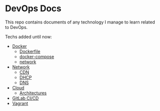 # DevOps Docs

This repo contains documents of any technology I manage to learn related to DevOps.

Techs added until now:

- [Docker](https://github.com/rezapazan/devops-docs/tree/main/Docker)
  - [Dockerfile](https://github.com/rezapazan/devops-docs/blob/main/Docker/docker_file.md)
  - [docker-compose](https://github.com/rezapazan/devops-docs/blob/main/Docker/docker-compose.md)
  - [network](https://github.com/rezapazan/devops-docs/blob/main/Docker/network.md)
- [Network](https://github.com/rezapazan/devops-docs/tree/main/Network)
  - [CDN](https://github.com/rezapazan/devops-docs/blob/main/Network/CDN.md)
  - [DHCP](https://github.com/rezapazan/devops-docs/blob/main/Network/DHCP.md)
  - [DNS](https://github.com/rezapazan/devops-docs/blob/main/Network/DNS.md)
- [Cloud](https://github.com/rezapazan/devops-docs/tree/main/Cloud)
  - [Architectures](https://github.com/rezapazan/devops-docs/blob/main/Cloud/Architecture.md)
- [GitLab CI/CD](https://github.com/rezapazan/devops-docs/blob/main/CICD.md)
- [Vagrant](https://github.com/rezapazan/devops-docs/tree/main/vagrant)
